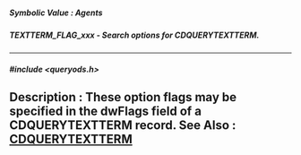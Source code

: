 ##### Symbolic Value : Agents
##### TEXTTERM_FLAG_xxx - Search options for CDQUERYTEXTTERM.
---
##### #include <queryods.h>
**Description :**
These option flags may be specified in the dwFlags field of a CDQUERYTEXTTERM 
record.
**See Also :**
[CDQUERYTEXTTERM](D:/md_files/CDQUERYTEXTTERM.md)
---
